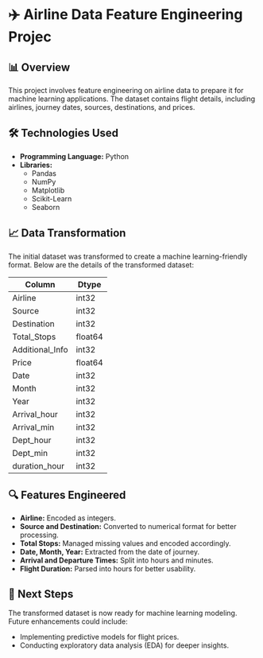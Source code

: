 # ✈️ Airline Data Feature Engineering Projec


## 📊 Overview

This project involves feature engineering on airline data to prepare it for machine learning applications. The dataset contains flight details, including airlines, journey dates, sources, destinations, and prices.

## 🛠️ Technologies Used

- **Programming Language:** Python
- **Libraries:** 
  - Pandas
  - NumPy
  - Matplotlib
  - Scikit-Learn
  - Seaborn
## 📈 Data Transformation

The initial dataset was transformed to create a machine learning-friendly format. Below are the details of the transformed dataset:

| Column           | Dtype   |
|------------------|---------|
| Airline          | int32   |
| Source           | int32   |
| Destination      | int32   |
| Total_Stops      | float64 |
| Additional_Info  | int32   |
| Price            | float64 |
| Date             | int32   |
| Month            | int32   |
| Year             | int32   |
| Arrival_hour     | int32   |
| Arrival_min      | int32   |
| Dept_hour        | int32   |
| Dept_min         | int32   |
| duration_hour    | int32   |


## 🔍 Features Engineered

- **Airline:** Encoded as integers.
- **Source and Destination:** Converted to numerical format for better processing.
- **Total Stops:** Managed missing values and encoded accordingly.
- **Date, Month, Year:** Extracted from the date of journey.
- **Arrival and Departure Times:** Split into hours and minutes.
- **Flight Duration:** Parsed into hours for better usability.

## 🚀 Next Steps

The transformed dataset is now ready for machine learning modeling. Future enhancements could include:

- Implementing predictive models for flight prices.
- Conducting exploratory data analysis (EDA) for deeper insights.
